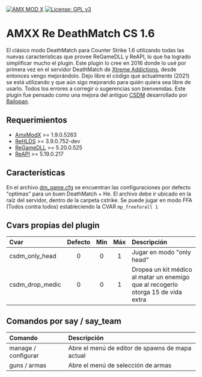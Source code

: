 [![AMX MOD X](https://badgen.net/badge/Powered%20by/AMXMODX/0e83cd)](https://amxmodx.org)
[![License: GPL v3](https://img.shields.io/badge/License-GPL%20v3-blue.svg)](https://www.gnu.org/licenses/gpl-3.0)

# AMXX Re DeathMatch CS 1.6
El clásico modo DeathMatch para Counter Strike 1.6 utilizando todas las nuevas características que provee ReGameDLL y ReAPI, lo que ha logrado simplificar mucho el plugin. Este plugin lo cree en 2016 donde lo usé por primera vez en el servidor DeathMatch de [Xtreme Addictions](https://xa-cs.com.ar), desde entonces vengo mejorándolo. Dejo libre el código que actualmente (2021) se está utilizando y que aún sigo mejorando para quién quiera sea libre de usarlo. Todos los errores a corregir o sugerencias son bienvenidas.
Este plugin fue pensado como una mejora del antiguo [CSDM](https://forums.alliedmods.net/showthread.php?t=79583) desarrollado por [Bailopan](https://github.com/dvander).

## Requerimientos
- [AmxModX](https://github.com/alliedmodders/amxmodx) >= 1.9.0.5263
- [ReHLDS](https://github.com/dreamstalker/rehlds) >= 3.9.0.752-dev
- [ReGameDLL](https://github.com/s1lentq/ReGameDLL_CS) >= 5.20.0.525
- [ReAPI](https://github.com/s1lentq/reapi) >= 5.19.0.217

## Características
En el archivo [dm_game.cfg](https://github.com/FEDERICOMB96/amxx-re-deathmatch/blob/main/dm_game.cfg) se encuentran las configuraciones por defecto "optimas" para un buen DeathMatch + He. El archivo debe ir ubicado en la raíz del servidor, dentro de la carpeta cstrike. Se puede jugar en modo FFA (Todos contra todos) estableciendo la CVAR `mp_freeforall 1`

## Cvars propias del plugin
| Cvar                                | Defecto | Mín | Máx          | Descripción                                    |
| :---------------------------------- | :-----: | :-: | :----------: | :--------------------------------------------- |
| csdm_only_head                      | 0       | 0   | 1            | Jugar en modo "only head"                      |
| csdm_drop_medic                     | 0       | 0   | 1            | Dropea un kit médico al matar un enemigo que al recogerlo otorga 15 de vida extra |

## Comandos por say / say_team
| Comando                             | Descripción                                    |
| :---------------------------------- | :--------------------------------------------- |
| manage / configurar                 | Abre el menú de editor de spawns de mapa actual |
| guns / armas                        | Abre el menú de selección de armas             |